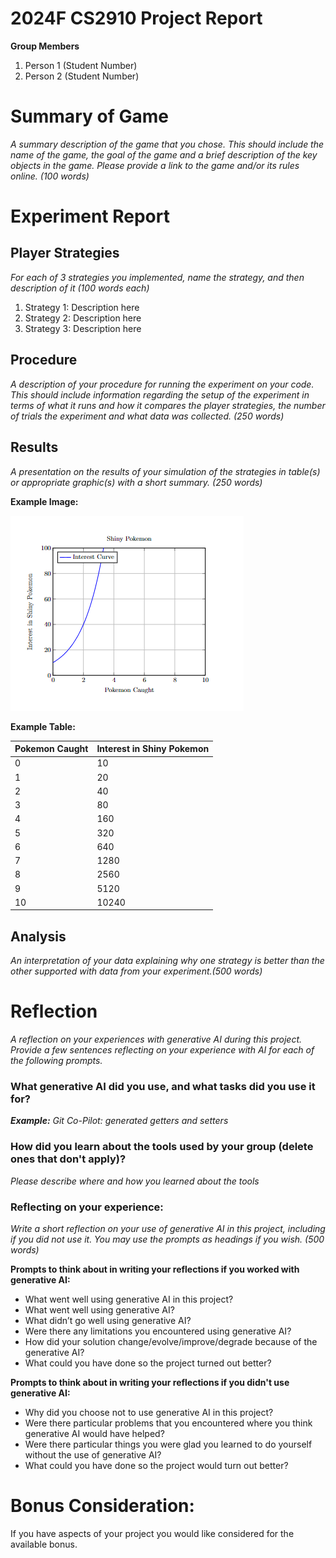 # 2024F CS2910 Project Report
**Group Members**
1. Person 1 (Student Number)
2. Person 2 (Student Number)

# Summary of Game
_A summary description of the game that you chose.  This should include the name of the game, 
the goal of the game and a brief description of the key objects in the game. Please provide a link to the game and/or its rules online. (100 words)_

# Experiment Report
## Player Strategies
_For each of 3 strategies you implemented, name the strategy, and then description of it (100 words each)_
1. Strategy 1: Description here
2. Strategy 2: Description here
3. Strategy 3: Description here

## Procedure
_A description of your procedure for running the experiment on your code. This should include information 
regarding the setup of the experiment in terms of what it runs and how it compares the player strategies, 
the number of trials the experiment and what data was collected. (250 words)_

## Results
_A presentation on the results of your simulation of the strategies in table(s) or appropriate graphic(s) 
with a short summary. (250 words)_

**Example Image:**

![Shiny Pokemon](img.png)

**Example Table:**

| Pokemon Caught | Interest in Shiny Pokemon |
| -------------- | --------------------------- |
| 0              | 10                          |
| 1              | 20                          |
| 2              | 40                          |
| 3              | 80                          |
| 4              | 160                         |
| 5              | 320                         |
| 6              | 640                         |
| 7              | 1280                        |
| 8              | 2560                        |
| 9              | 5120                        |
| 10             | 10240                       |

## Analysis
_An interpretation of your data explaining why one strategy is better than the other supported with 
data from your experiment.(500 words)_

# Reflection
_A reflection on your experiences with generative AI during this project. Provide a few sentences reflecting
on your experience with AI for each of the following prompts._ 

### What generative AI did you use, and what tasks did you use it for?
_**Example:** Git Co-Pilot: generated getters and setters_

### How did you learn about the tools used by your group (delete ones that don't apply)?
_Please describe where and how you learned about the tools_

### Reflecting on your experience:
_Write a short reflection on your use of generative AI in this project, including if you did not use it. 
You may use the prompts as headings if you wish. (500 words)_  

**Prompts to think about in writing your reflections if you worked with generative AI:**
- What went well using generative AI in this project?
- What went well using generative AI?
- What didn’t go well using generative AI?
- Were there any limitations you encountered using generative AI?
- How did your solution change/evolve/improve/degrade because of the generative AI?
- What could you have done so the project turned out better?

**Prompts to think about in writing your reflections if you didn't use generative AI:**
- Why did you choose not to use generative AI in this project?
- Were there particular problems that you encountered where you think generative AI would have helped?
- Were there particular things you were glad you learned to do yourself without the use of generative AI?
- What could you have done so the project would turn out better?

# Bonus Consideration:
If you have aspects of your project you would like considered for the available bonus.